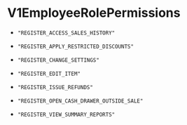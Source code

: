 
# V1EmployeeRolePermissions


* `"REGISTER_ACCESS_SALES_HISTORY"`

* `"REGISTER_APPLY_RESTRICTED_DISCOUNTS"`

* `"REGISTER_CHANGE_SETTINGS"`

* `"REGISTER_EDIT_ITEM"`

* `"REGISTER_ISSUE_REFUNDS"`

* `"REGISTER_OPEN_CASH_DRAWER_OUTSIDE_SALE"`

* `"REGISTER_VIEW_SUMMARY_REPORTS"`



